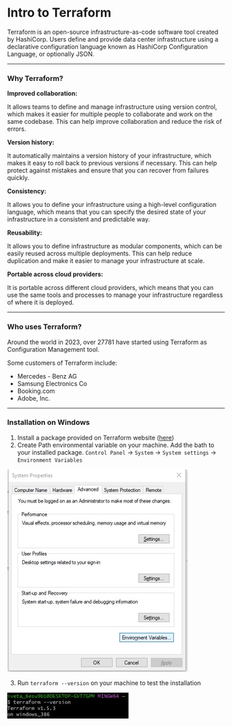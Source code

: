# Intro to Terraform

Terraform is an open-source infrastructure-as-code software tool created by HashiCorp. Users define and provide data center infrastructure using a declarative configuration language known as HashiCorp Configuration Language, or optionally JSON.

---

### Why Terraform?

**Improved collaboration:**
   
It allows teams to define and manage infrastructure using version control, which makes it easier for multiple people to collaborate and work on the same codebase. This can help improve collaboration and reduce the risk of errors.

**Version history:**
   
It automatically maintains a version history of your infrastructure, which makes it easy to roll back to previous versions if necessary. This can help protect against mistakes and ensure that you can recover from failures quickly.

**Consistency:**
   
It allows you to define your infrastructure using a high-level configuration language, which means that you can specify the desired state of your infrastructure in a consistent and predictable way.

**Reusability:**
   
It allows you to define infrastructure as modular components, which can be easily reused across multiple deployments. This can help reduce duplication and make it easier to manage your infrastructure at scale.

**Portable across cloud providers:**
   
It is portable across different cloud providers, which means that you can use the same tools and processes to manage your infrastructure regardless of where it is deployed.

---

### Who uses Terraform?

Around the world in 2023, over 27781 have started using Terraform as Configuration Management tool.

Some customers of Terraform include:
- Mercedes - Benz AG
- Samsung Electronics Co
- Booking.com
- Adobe, Inc.
---

### Installation on Windows

1. Install a package provided on Terraform website ([here](https://developer.hashicorp.com/terraform/downloads))
2. Create Path environmental variable on your machine. Add the bath to your installed package. 
    ```Control Panel``` -> ```System``` -> ```System settings``` -> ```Environment Variables```

![Alt text](cicdImg/envVarWind.jpg)

3. Run ```terraform --version``` on your machine to test the installation

![Alt text](cicdImg/terraformVersion.jpg)
